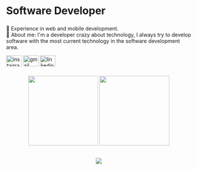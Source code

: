 # Software Developer

###

<p align="left">🔭 Experience in web and mobile development.<br>💬 About me: I'm a developer crazy about technology, I always try to develop software with the most current technology in the software development area.</p>
<div align="left">
  <img src="https://raw.githubusercontent.com/maurodesouza/profile-readme-generator/master/src/assets/icons/social/instagram/default.svg" width="42" height="30" alt="instagram logo"  />
  <img src="https://raw.githubusercontent.com/maurodesouza/profile-readme-generator/master/src/assets/icons/social/gmail/default.svg" width="42" height="30" alt="gmail logo"  />
  <img src="https://raw.githubusercontent.com/maurodesouza/profile-readme-generator/master/src/assets/icons/social/linkedin/default.svg" width="42" height="30" alt="linkedin logo"  />
</div>

###
  
<div align="center">
  <img height="190em" src="https://github-readme-stats.vercel.app/api?username=matheusfbio&show_icons=true&theme=merko"/>  
  <img height="190em" src="https://github-readme-stats.vercel.app/api/top-langs/?username=matheusfbio&layout=compact&langs_count=7&theme=merko"/>
</div><br>         
<p align="center"><a href="https://www.w3schools.com/css/" target="_blank" rel="noreferrer">
<img src="https://skillicons.dev/icons?i=git,kubernetes,docker,androidstudio,gradle,spring,java,kotlin,tailwind,styledcomponents,html,css,js,react,jest,nestjs,nodejs,vite,vscode,graphql,figma,firebase,gcp,aws,github,linux,mysql,postgres,mongo,sqlite,postman," />
 </p>
<!-- Proudly created with GPRM ( https://gprm.itsvg.in ) -->
  <!--<img align="center" alt="Matheus-Android-Studio" height="30" width="40" src="https://cdn.jsdelivr.net/gh/devicons/devicon/icons/androidstudio/androidstudio-original.svg" />
  -->
</div>

 
<div> 
  <!--
<a href="https://www.youtube.com/channel/UC_-uuuZbY0AAt9CViNzvc-Q" target="_blank"><img src="https://img.shields.io/badge/YouTube-FF0000?style=for-the-badge&logo=youtube&logoColor=white" target="_blank"></a>
  -->
 	<!--
  <a href="https://www.twitch.tv/rafaballerinii" target="_blank"><img src="https://img.shields.io/badge/Twitch-9146FF?style=for-the-badge&logo=twitch&logoColor=white" target="_blank"></a>
  -->
  <!--
 <a href="https://discord.gg/MatheusFabio" target="_blank"><img src="https://img.shields.io/badge/Discord-7289DA?style=for-the-badge&logo=discord&logoColor=white" target="_blank"></a>
  -->

 <!--
  ![Snake animation](https://github.com/rafaballerini/rafaballerini/blob/output/github-contribution-grid-snake.svg)
 -->
</div>
